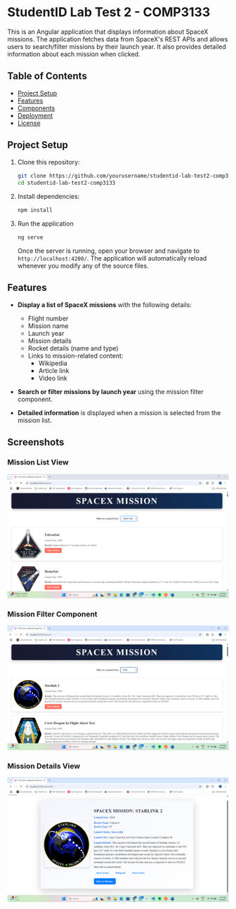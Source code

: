 # StudentID Lab Test 2 - COMP3133

This is an Angular application that displays information about SpaceX missions. The application fetches data from SpaceX's REST APIs and allows users to search/filter missions by their launch year. It also provides detailed information about each mission when clicked.

## Table of Contents
- [Project Setup](#project-setup)
- [Features](#features)
- [Components](#components)
- [Deployment](#deployment)
- [License](#license)

## Project Setup

1. Clone this repository:
   ```sh
   git clone https://github.com/yourusername/studentid-lab-test2-comp3133.git
   cd studentid-lab-test2-comp3133
   ```
2. Install dependencies:
    ```sh
    npm install
    ```
3. Run the application
    ```sh
    ng serve
    ```
    Once the server is running, open your browser and navigate to `http://localhost:4200/`. The application will automatically reload whenever you modify any of the source files.

## Features

- **Display a list of SpaceX missions** with the following details:
  - Flight number
  - Mission name
  - Launch year
  - Mission details
  - Rocket details (name and type)
  - Links to mission-related content:
    - Wikipedia
    - Article link
    - Video link

- **Search or filter missions by launch year** using the mission filter component.

- **Detailed information** is displayed when a mission is selected from the mission list.

## Screenshots

### Mission List View

![Mission List Screenshot](screenshots/home.png)

### Mission Filter Component

![Mission Filter Screenshot](screenshots/filter.png)

### Mission Details View

![Mission Details Screenshot](screenshots/view.png)
